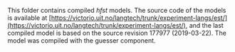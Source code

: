 This folder contains compiled _hfst_ models. The source code of the models is available at [https://victorio.uit.no/langtech/trunk/experiment-langs/est/](https://victorio.uit.no/langtech/trunk/experiment-langs/est/), and the last compiled model is based on the source revision 177977 (2019-03-22). The model was compiled with the guesser component.